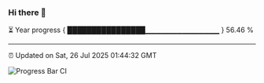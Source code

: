 ### Hi there 👋

⏳ Year progress { ████████████████▁▁▁▁▁▁▁▁▁▁▁▁▁▁ } 56.46 %

---

⏰ Updated on Sat, 26 Jul 2025 01:44:32 GMT

![Progress Bar CI](https://github.com/liununu/liununu/workflows/Progress%20Bar%20CI/badge.svg)
